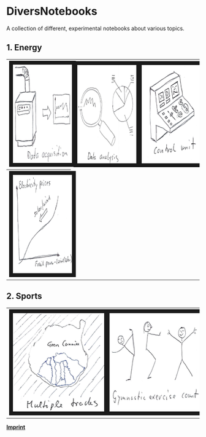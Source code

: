 # DiversNotebooks
A collection of different, experimental notebooks about various topics.

## 1. Energy

<table>
  <tr>
    <th><a href="https://github.com/Sepp28/DiversNotebooks/blob/main/ShellyPlugDataCollector.ipynb" 
                target="_blank"><img src="./images/DataAcquisition_02.png" 
                alt="Link to notebook ShellyPlugDataCollector.ipynb" width="256" height="256" border="10" /></a></th>
    <th><a href="https://github.com/Sepp28/DiversNotebooks/blob/main/Flexible_Power_Tariffs_01.ipynb" 
                target="_blank"><img src="./images/DataAnalysis_02.png" 
                alt="Link to ..." width="256" height="256" border="10" /></a></th>
    <th><a href="https://github.com/Sepp28/DiversNotebooks/blob/main/Flexible_Power_Tariffs_01.ipynb" 
                target="_blank"><img src="./images/ControlUnit_01.png" 
                alt="Link to ..." width="256" height="256" border="10" /></a></th>
  </tr>
  <tr>
    <th><a href="https://github.com/Sepp28/DiversNotebooks/blob/main/Flexible_Power_Tariffs_01.ipynb" 
                target="_blank"><img src="./images/ElectricityPrices_01.png" 
                alt="Link to ..." width="256" height="256" border="10" /></a></th>
  </tr>
</table>

## 2. Sports

<table>
  <tr>
    <th><a href="https://github.com/Sepp28/GarminMultipleActivities/" 
                target="_blank"><img src="./images/GranCanaria_03.png" 
                alt="Link to notebook ShellyPlugDataCollector.ipynb" width="256" height="256" border="10" /></a></th>
    <th><a href="https://github.com/Sepp28/AnalyzeSportsActivities" 
                target="_blank"><img src="./images/ExerciseCount_02.png" 
                alt="Link to ..." width="256" height="256" border="10" /></a></th>
  </tr>
</table>


**[Imprint](https://github.com/Sepp28/Impressum)**
